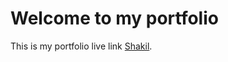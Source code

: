 # Welcome to my portfolio

This is my portfolio live link [Shakil](https://shakilhossainp.netlify.app/).

## 
